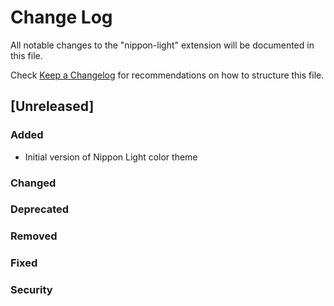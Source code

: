 # Change Log

All notable changes to the "nippon-light" extension will be documented in this file.

Check [Keep a Changelog](http://keepachangelog.com/) for recommendations on how to structure this file.

## [Unreleased]

### Added
  - Initial version of Nippon Light color theme

### Changed

### Deprecated

### Removed

### Fixed

### Security